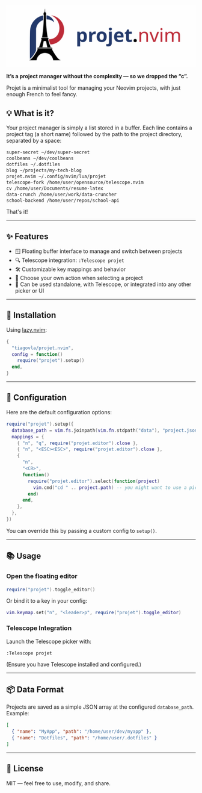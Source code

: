 ![banner](assets/banner.svg)

**It’s a project manager without the complexity — so we dropped the “c”.**

Projet is a minimalist tool for managing your Neovim projects, with just enough French to feel fancy.

## 💡 What is it?

Your project manager is simply a list stored in a buffer.
Each line contains a project tag (a short name) followed by the path to
the project directory, separated by a space:
```text
super-secret ~/dev/super-secret
coolbeans ~/dev/coolbeans
dotfiles ~/.dotfiles
blog ~/projects/my-tech-blog
projet.nvim ~/.config/nvim/lua/projet
telescope-fork /home/user/opensource/telescope.nvim
cv /home/user/Documents/resume-latex
data-crunch /home/user/work/data-cruncher
school-backend /home/user/repos/school-api
```
That's it!

---

## ✨ Features

- 🪟 Floating buffer interface to manage and switch between projects
- 🔍 Telescope integration: `:Telescope projet`
- 🛠️ Customizable key mappings and behavior
- 📁 Choose your own action when selecting a project
- 🧩 Can be used standalone, with Telescope, or integrated into any other picker or UI

---

## 🚀 Installation

Using [lazy.nvim](https://github.com/folke/lazy.nvim):

```lua
{
  "tiagovla/projet.nvim",
  config = function()
    require("projet").setup()
  end,
}
```

---

## 🔧 Configuration

Here are the default configuration options:

```lua
require("projet").setup({
  database_path = vim.fs.joinpath(vim.fn.stdpath("data"), "project.json"),
  mappings = {
    { "n", "q", require("projet.editor").close },
    { "n", "<ESC><ESC>", require("projet.editor").close },
    {
      "n",
      "<CR>",
      function()
        require("projet.editor").select(function(project)
          vim.cmd("cd " .. project.path) -- you might want to use a picker
        end)
      end,
    },
  },
})
```

You can override this by passing a custom config to `setup()`.

---

## 📚 Usage

### Open the floating editor

```lua
require("projet").toggle_editor()
```

Or bind it to a key in your config:

```lua
vim.keymap.set("n", "<leader>p", require("projet").toggle_editor)
```

### Telescope Integration

Launch the Telescope picker with:

```vim
:Telescope projet
```

(Ensure you have Telescope installed and configured.)

---

## 📦 Data Format

Projects are saved as a simple JSON array at the configured `database_path`.  
Example:

```json
[
  { "name": "MyApp", "path": "/home/user/dev/myapp" },
  { "name": "Dotfiles", "path": "/home/user/.dotfiles" }
]
```

---

## 📝 License

MIT — feel free to use, modify, and share.
